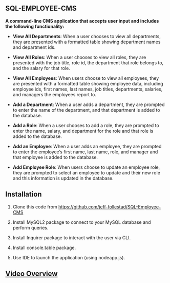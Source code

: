 ## **SQL-EMPLOYEE-CMS**

**A command-line CMS application that accepts user input and includes the following functionality:**

* **View All Departments**: When a user chooses to view all departments, they are presented with a formatted table showing department names and department ids.

* **View All Roles**: When a user chooses to view all roles, they are presented with the job title, role id, the department that role belongs to, and the salary for that role.

* **View All Employees**: When users choose to view all employees, they are presented with a formatted table showing employee data, including employee ids, first names, last names, job titles, departments, salaries, and managers the employees report to.

* **Add a Department**: When a user adds a department,  they are prompted to enter the name of the department, and that department is added to the database.

* **Add a Role**: When a user chooses to add a role, they are prompted to enter the name, salary, and department for the role and that role is added to the database.

* **Add an Employee**: When a user adds an employee, they are prompted to enter the employee’s first name, last name, role, and manager and that employee is added to the database.

* **Add Employee Role**: When users choose to update an employee role, they are prompted to select an employee to update and their new role and this information is updated in the database.

## Installation

1. Clone this code from https://github.com/jeff-follestad/SQL-Employee-CMS

2. Install MySQL2 package to connect to your MySQL database and perform queries. 

3. Install Inquirer package to interact with the user via CLI.

4. Install console.table package.

5. Use IDE to launch the application (using nodeapp.js).

## [Video Overview](https://www.awesomescreenshot.com/video/4115995?key=8d98a48b7e4ae88da8a6dc49ad9a65f8)





